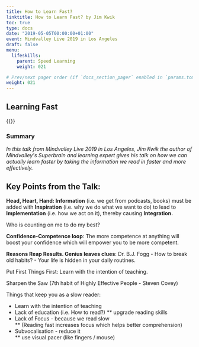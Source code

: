 ```yaml
---
title: How to Learn Fast?
linktitle: How to Learn Fast? by Jim Kwik
toc: true
type: docs
date: "2019-05-05T00:00:00+01:00"
event: Mindvalley Live 2019 in Los Angeles
draft: false
menu:
  lifeskills:
    parent: Speed Learning
    weight: 021

# Prev/next pager order (if `docs_section_pager` enabled in `params.toml`)
weight: 021
---
```


## Learning Fast

{{<youtube Y1e38mkTfRA>}}

### Summary

_In this talk from Mindvalley Live 2019 in Los Angeles, Jim Kwik the author of Mindvalley's Superbrain and learning expert gives his talk on how we can actually learn faster by taking the information we read in faster and more effectively._

## **Key Points from the Talk:**

**Head, Heart, Hand: Information** (i.e. we get from podcasts, books) must be added with **Inspiration** (i.e. why we do what we want to do) to lead to **Implementation** (i.e. how we act on it), thereby causing **Integration.**

Who is counting on me to do my best?

**Confidence-Competence loop**: The more competence at anything will boost your confidence which will empower you to be more competent.

**Reasons Reap Results. Genius leaves clues**: Dr. B.J. Fogg - How to break old habits? - Your life is hidden in your daily routines.

Put First Things First: Learn with the intention of teaching.

Sharpen the Saw (7th habit of Highly Effective People - Steven Covey)

Things that keep you as a slow reader:

- Learn with the intention of teaching
- Lack of education (i.e. How to read?)
  \*\* upgrade reading skills
- Lack of Focus - because we read slow  
   \*\* (Reading fast increases focus which helps better comprehension)
- Subvocalisation - reduce it  
   \*\* use visual pacer (like fingers / mouse)
